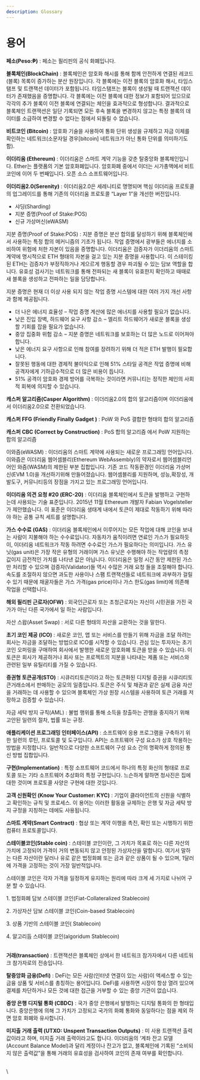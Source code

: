```yaml
---
description: Glossary
---
```


# 용어

**페소(Peso:₱)** : 페소는 필리핀의 공식 화폐입니다.

**블록체인(BlockChain)** : 블록체인은 암호화 해시를 통해 함께 안전하게 연결된 레코드(블록) 목록이 증가하는 분산 원장입니다. 각 블록에는 이전 블록의 암호화 해시, 타임스탬프 및 트랜잭션 데이터가 포함됩니다. 타임스탬프는 블록이 생성될 때 트랜잭션 데이터가 존재했음을 증명합니다. 각 블록에는 이전 블록에 대한 정보가 포함되어 있으므로 각각의 추가 블록이 이전 블록에 연결되는 체인을 효과적으로 형성합니다. 결과적으로 블록체인 트랜잭션은 일단 기록되면 모든 후속 블록을 변경하지 않고는 특정 블록의 데이터를 소급하여 변경할 수 없다는 점에서 되돌릴 수 없습니다.

**비트코인 (Bitcoin)** : 암호화 기술을 사용하여 통화 단위 생성을 규제하고 자금 이체를 확인하는 네트워크(소문자일 경우\[bitcoin] 네트워크가 아닌 통화 단위를 의미하기도 함).

**이더리움 (Ethereum)** : 이더리움은 스마트 계약 기능을 갖춘 탈중앙화 블록체인입니다. Ether는 플랫폼의 기본 암호화폐입니다. 암호화폐 중에서 이더는 시가총액에서 비트코인에 이어 두 번째입니다. 오픈 소스 소프트웨어입니다.

**이더리움2.0(Serenity)** : 이더리움2.0은 세레니티로 명명되며 핵심 이더리움 프로토콜의 업그레이드를 통해 기존의 이더리움 프로토콜 “Layer 1”을 개선한 버전입니다.&#x20;

* 샤딩(Sharding)
* 지분 증명(Proof of Stake:POS)
* 신규 가상머신(eWASM)

지분 증명(Proof of Stake:POS) : 지분 증명은 분산 합의를 달성하기 위해 블록체인에서 사용하는 특정 합의 메커니즘의 기초가 됩니다. 작업 증명에서 광부들은 에너지를 소비하여 위험에 처한 자본이 있음을 증명합니다. 이더리움은 검증자가 이더리움의 스마트 계약에 명시적으로 ETH 형태의 자본을 걸고 있는 지분 증명을 사용합니다. 이 스테이킹된 ETH는 검증자가 부정직하거나 게으르게 행동할 경우 파괴될 수 있는 담보 역할을 합니다. 유효성 검사기는 네트워크를 통해 전파되는 새 블록이 유효한지 확인하고 때때로 새 블록을 생성하고 전파하는 일을 담당합니다.

지분 증명은 현재 더 이상 사용 되지 않는 작업 증명 시스템에 대한 여러 가지 개선 사항과 함께 제공됩니다.

* 더 나은 에너지 효율성 – 작업 증명 계산에 많은 에너지를 사용할 필요가 없습니다.
* 낮은 진입 장벽, 하드웨어 요구 사항 감소 – 엘리트 하드웨어가 새로운 블록을 생성할 기회를 잡을 필요가 없습니다.
* 중앙 집중화 위험 감소 – 지분 증명은 네트워크를 보호하는 더 많은 노드로 이어져야 합니다.
* 낮은 에너지 요구 사항으로 인해 참여를 장려하기 위해 더 적은 ETH 발행이 필요합니다.
* 잘못된 행동에 대한 경제적 불이익으로 인해 51% 스타일 공격은 작업 증명에 비해 공격자에게 기하급수적으로 더 많은 비용이 듭니다.
* 51% 공격이 암호화 경제 방어를 극복하는 것이라면 커뮤니티는 정직한 체인의 사회적 회복에 의지할 수 있습니다.

**캐스퍼 알고리즘(Casper Algorithm)** : 이더리움2.0의 합의 알고리즘이며 이더리움에서 이더리움2.0으로 전환되었습니다.

**캐스퍼 FFG (Friendly Finally Gadget )** : PoW 와 PoS 결합한 형태의 합의 알고리즘&#x20;

**캐스퍼 CBC (Correct by Construction)** : PoS 합의 알고리즘 에서 PoW 지원하는 합의 알고리즘

이와즘(eWASM) : 이더리움의 스마트 계약에 사용되는 새로운 프로그래밍 언어입니다. 이와즘은 이더리움 웹어셈블리(Ethereum WebAssembly)의 약자로서 웹어셈블리언어인 와즘(WASM)의 제한된 부분 집합입니다. 기존 코드 작동환경인 이더리움 가상머신(EVM 1.0)을 개선하기위해 만들어졌습니다. 웹어셈블리를 지원하며, 성능,확장성, 개발도구, 커뮤니티등의 장점을 가지고 있는 프로그래밍 언어입니다.

**이더리움 의견 요청 #20 (ERC-20)** : 이더리움 블록체인에서 토큰을 발행하고 구현하는데 사용되는 기술 표준입니다. 2015년 11월 Ethereum 개발자 Fabian Vogelsteller가 제안했습니다. 이 표준은 이더리움 생태계 내에서 토큰이 제대로 작동하기 위해 따라야 하는 공통 규칙 세트를 설명합니다.

**가스 수수료 (GAS)** : 이더리움 블록체인에서 이루어지는 모든 작업에 대해 코인을 보내는 사람이 지불해야 하는 수수료입니다. 자동차가 움직이려면 연료인 가스가 필요하듯이, 이더리움 네트워크가 작동 하려면 수수료인 가스가 필요하다는 의미입니다. 가스 유닛(gas unit)은 가장 작은 유형의 거래이며 가스 유닛은 수행해야 하는 작업량의 측정 값이지 금전적인 가치를 나타낸 값은 아닙니다. 이더리움은 일정 시간 동안 제한된 가스만 처리할 수 있으며 검증자(Validator)들 역시 수많은 거래 요청 들을 조절해야 합니다. 속도를 조절하지 않으면 과도한 사용이나 스팸 트랜잭션들로 네트워크에 과부하가 걸릴 수 있기 때문에 채굴자들은 가스 가격(gas price)이나 가스 한도(gas limit)에 의존해 작업을 선택합니다.

**해외 필리핀 근로자(OFW)** : 외국인근로자 또는 초청근로자는 자신이 시민권을 가진 국가가 아닌 다른 국가에서 일 하는 사람입니다.

자산 스왑(Asset Swap) : 서로 다른 형태의 자산을 교환하는 것을 말한다.

**초기 코인 제공 (ICO)** : 새로운 코인, 앱 또는 서비스를 만들기 위해 자금을 조달 하려는 회사는 자금을 조달하는 방법으로 ICO를 시작할 수 있습니다. 관심 있는 투자자는 초기 코인 오퍼링을 구매하여 회사에서 발행한 새로운 암호화폐 토큰을 받을 수 있습니다. 이 토큰은 회사가 제공하거나 회사 또는 프로젝트의 지분을 나타내는 제품 또는 서비스와 관련된 일부 유틸리티를 가질 수 있습니다.

**증권형 토큰공개(STO)** : 시큐리티토큰이라고 하는 토큰화된 디지털 증권을 시큐리티토큰거래소에서 판매하는 공모의 일종입니다. 토큰은 주식 및 채권과 같은 실제 금융 자산을 거래하는 데 사용할 수 있으며 블록체인 가상 원장 시스템을 사용하여 토큰 거래를 저장하고 검증할 수 있습니다.

자금 세탁 방지 규칙(AML) : 불법 행위를 통해 소득을 창출하는 관행을 중지하기 위해 고안된 일련의 절차, 법률 또는 규정.

**애플리케이션 프로그래밍 인터페이스(API)** : 소프트웨어 응용 프로그램을 구축하기 위한 일련의 루틴, 프로토콜 및 도구입니다. API는 소프트웨어 구성 요소가 상호 작용하는 방법을 지정합니다. 일반적으로 다양한 소프트웨어 구성 요소 간의 명확하게 정의된 통신 방법 집합입니다.

**구현(Implementation)** : 특정 소프트웨어 코드에서 하나의 특정 화신의 형태로 프로토콜 또는 기타 소프트웨어 추상화의 특정 구현입니다. 느슨하게 말하면 청사진은 집에 대한 것이며 프로토콜 사양은 구현에 대한 것입니다.

**고객 신원확인 (Know Your Customer: KYC)** : 기업이 클라이언트의 신원을 식별하고 확인하는 규칙 및 프로세스. 이 용어는 이러한 활동을 규제하는 은행 및 자금 세탁 방지 규정을 지칭하는 데에도 사용됩니다.

**스마트 계약(Smart Contract)** : 협상 또는 계약 이행을 촉진, 확인 또는 시행하기 위한 컴퓨터 프로토콜입니다.

**스테이블코인(Stable coin)** : 스테이블 코인이란, 그 가치가 목표로 하는 다른 자산의 가치에 고정되어 가격이 거의 변동되지 않고 안정된 가상자산을 말합니다. 여기서 말하는 다른 자산이란 달러나 유로 같은 법정화폐 또는 금과 같은 상품이 될 수 있으며, 1달러에 가격을 고정하는 것이 가장 일반적입니다.

​스테이블 코인은 각자 가격을 일정하게 유지하는 원리에 따라 크게 세 가지로 나뉘어 구분 할 수 있습니다.

1\. 법정화폐 담보 스테이블 코인(Fiat-Collateralized Stablecoin)

2\. 가상자산 담보 스테이블 코인(Coin-based Stablecoin)

3\. 상품 기반의 스테이블 코인( Stablecoin)

4\. 알고리듬 스테이블 코인(algoridum Stablecoin)

\
**거래(transaction)** : 트랜잭션은 블록체인 상에서  한 네트워크 참가자에서 다른 네트워크 참가자로의 전송입니다.

**탈중앙화 금융(Defi)** : DeFi는 모든 사람(인터넷 연결이 있는 사람)이 액세스할 수 있는 금융 상품 및 서비스를 총칭하는 용어입니다. DeFi를 사용하면 시장이 항상 열려 있으며 결제를 차단하거나 모든 것에 대한 접근을 거부할 수 있는 중앙 기관이 없습니다.&#x20;

**중앙 은행 디지털 통화 (CBDC)** : 국가 중앙 은행에서 발행하는 디지털 통화의 한 형태입니다. 중앙은행에 의해 그 가치가 고정되고 국가의 화폐 통화와 동일하다는 점을 제외 하면 암호 화폐와 유사합니다.

**미지출 거래 출력 (UTXO: Unspent Transaction Outputs)** : 미 사용 트랜잭션 출력값이라고 하며, 미지출 거래 출력이라고도 합니다. 이더리움의 ‘계좌 잔고 모델(Account Balance Model)과 달리 계정이나 잔고가 없고, 블록체인에 기록된 “소비되지 않은 출력값”을 통해 거래의 유효성을 검사하여 코인의 존재 여부를 확인합니다.

\
\
